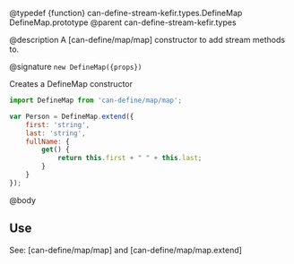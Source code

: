 @typedef {function} can-define-stream-kefir.types.DefineMap DefineMap.prototype
@parent can-define-stream-kefir.types

@description A [can-define/map/map] constructor to add stream methods to.

@signature `new DefineMap({props})`

Creates a DefineMap constructor

```js
import DefineMap from 'can-define/map/map';

var Person = DefineMap.extend({
	first: 'string',
	last: 'string',
	fullName: {
		get() {
			return this.first + " " + this.last;
		}
	}
});
```

@body

## Use

See: [can-define/map/map] and [can-define/map/map.extend]
